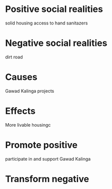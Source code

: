 # Positive social realities
solid housing
access to hand sanitazers

# Negative social realities
dirt road

# Causes
Gawad Kalinga projects

# Effects
More livable housingc

# Promote positive
participate in and support Gawad Kalinga

# Transform negative